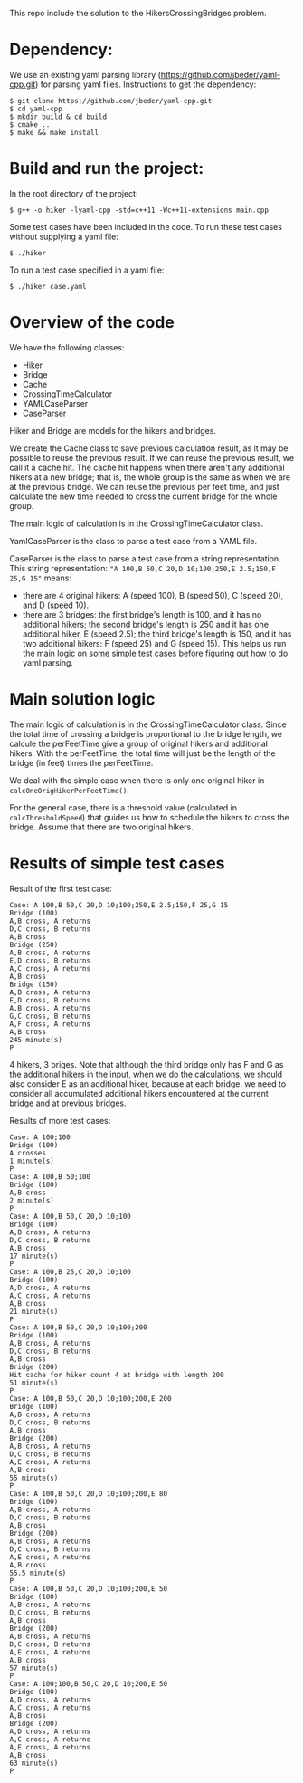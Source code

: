 

This repo include the solution to the HikersCrossingBridges problem.


# Dependency:
We use an existing yaml parsing library (https://github.com/jbeder/yaml-cpp.git) for parsing yaml files. 
Instructions to get the dependency:
```
$ git clone https://github.com/jbeder/yaml-cpp.git
$ cd yaml-cpp
$ mkdir build & cd build
$ cmake ..
$ make && make install 
```

# Build and run the project:

In the root directory of the project:
```
$ g++ -o hiker -lyaml-cpp -std=c++11 -Wc++11-extensions main.cpp
```

Some test cases have been included in the code. To run these test cases without supplying a yaml file:
```
$ ./hiker
```

To run a test case specified in a yaml file:
```
$ ./hiker case.yaml
```


# Overview of the code
We have the following classes:
- Hiker
- Bridge
- Cache
- CrossingTimeCalculator
- YAMLCaseParser
- CaseParser

Hiker and Bridge are models for the hikers and bridges. 

We create the Cache class to save previous calculation result, as it may be possible to reuse the previous result. If we can reuse the previous result, we call it a cache hit. The cache hit happens when there aren't any additional hikers at a new bridge; that is, the whole group is the same as when we are at the previous bridge. We can reuse the previous per feet time, and just calculate the new time needed to cross the current bridge for the whole group.

The main logic of calculation is in the CrossingTimeCalculator class.

YamlCaseParser is the class to parse a test case from a YAML file. 

CaseParser is the class to parse a test case from a string representation. This string representation: `"A 100,B 50,C 20,D 10;100;250,E 2.5;150,F 25,G 15"` means:
- there are 4 original hikers: A (speed 100), B (speed 50), C (speed 20), and D (speed 10). 
- there are 3 bridges: the first bridge's length is 100, and it has no additional hikers; the second bridge's length is 250 and it has one additional hiker, E (speed 2.5); the third bridge's length is 150, and it has two additional hikers: F (speed 25) and G (speed 15).
This helps us run the main logic on some simple test cases before figuring out how to do yaml parsing.


# Main solution logic
The main logic of calculation is in the CrossingTimeCalculator class. Since the total time of crossing a bridge is proportional to the bridge length, we calcule the perFeetTime give a group of original hikers and additional hikers. With the perFeetTime, the total time will just be the length of the bridge (in feet) times the perFeetTime.

We deal with the simple case when there is only one original hiker in `calcOneOrigHikerPerFeetTime()`.

For the general case, there is a threshold value (calculated in `calcThresholdSpeed`) that guides us how to schedule the hikers to cross the bridge. Assume that there are two original hikers.



# Results of simple test cases
Result of the first test case:

```
Case: A 100,B 50,C 20,D 10;100;250,E 2.5;150,F 25,G 15
Bridge (100)
A,B cross, A returns
D,C cross, B returns
A,B cross
Bridge (250)
A,B cross, A returns
E,D cross, B returns
A,C cross, A returns
A,B cross
Bridge (150)
A,B cross, A returns
E,D cross, B returns
A,B cross, A returns
G,C cross, B returns
A,F cross, A returns
A,B cross
245 minute(s)
P
```
4 hikers, 3 briges. Note that although the third bridge only has F and G as the additional hikers in the input, when we do the calculations, we should also consider E as an additional hiker, because at each bridge, we need to consider all accumulated additional hikers encountered at the current bridge and at previous bridges.

Results of more test cases:
```
Case: A 100;100
Bridge (100)
A crosses
1 minute(s)
P
Case: A 100,B 50;100
Bridge (100)
A,B cross
2 minute(s)
P
Case: A 100,B 50,C 20,D 10;100
Bridge (100)
A,B cross, A returns
D,C cross, B returns
A,B cross
17 minute(s)
P
Case: A 100,B 25,C 20,D 10;100
Bridge (100)
A,D cross, A returns
A,C cross, A returns
A,B cross
21 minute(s)
P
Case: A 100,B 50,C 20,D 10;100;200
Bridge (100)
A,B cross, A returns
D,C cross, B returns
A,B cross
Bridge (200)
Hit cache for hiker count 4 at bridge with length 200
51 minute(s)
P
Case: A 100,B 50,C 20,D 10;100;200,E 200
Bridge (100)
A,B cross, A returns
D,C cross, B returns
A,B cross
Bridge (200)
A,B cross, A returns
D,C cross, B returns
A,E cross, A returns
A,B cross
55 minute(s)
P
Case: A 100,B 50,C 20,D 10;100;200,E 80
Bridge (100)
A,B cross, A returns
D,C cross, B returns
A,B cross
Bridge (200)
A,B cross, A returns
D,C cross, B returns
A,E cross, A returns
A,B cross
55.5 minute(s)
P
Case: A 100,B 50,C 20,D 10;100;200,E 50
Bridge (100)
A,B cross, A returns
D,C cross, B returns
A,B cross
Bridge (200)
A,B cross, A returns
D,C cross, B returns
A,E cross, A returns
A,B cross
57 minute(s)
P
Case: A 100;100,B 50,C 20,D 10;200,E 50
Bridge (100)
A,D cross, A returns
A,C cross, A returns
A,B cross
Bridge (200)
A,D cross, A returns
A,C cross, A returns
A,E cross, A returns
A,B cross
63 minute(s)
P
```